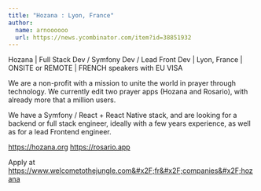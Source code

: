 ```yaml
---
title: "Hozana : Lyon, France"
author:
  name: arnoooooo
  url: https://news.ycombinator.com/item?id=38851932
---
```

Hozana | Full Stack Dev &#x2F; Symfony Dev &#x2F; Lead Front Dev | Lyon, France | ONSITE or REMOTE | FRENCH speakers with EU VISA

We are a non-profit with a mission to unite the world in prayer through technology. We currently edit two prayer apps (Hozana and Rosario), with already more that a million users.

We have a Symfony &#x2F; React + React Native stack, and are looking for a backend or full stack engineer, ideally with a few years experience, as well as for a lead Frontend engineer.

<a href="https:&#x2F;&#x2F;hozana.org" rel="nofollow">https:&#x2F;&#x2F;hozana.org</a>
<a href="https:&#x2F;&#x2F;rosario.app" rel="nofollow">https:&#x2F;&#x2F;rosario.app</a>

Apply at <a href="https:&#x2F;&#x2F;www.welcometothejungle.com&#x2F;fr&#x2F;companies&#x2F;hozana" rel="nofollow">https:&#x2F;&#x2F;www.welcometothejungle.com&#x2F;fr&#x2F;companies&#x2F;hozana</a>
